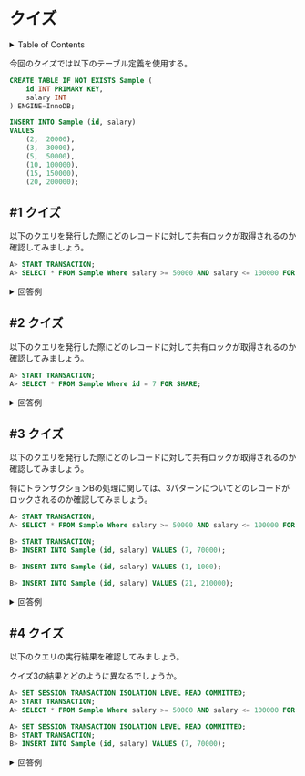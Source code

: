 # クイズ

<!-- START doctoc generated TOC please keep comment here to allow auto update -->
<!-- DON'T EDIT THIS SECTION, INSTEAD RE-RUN doctoc TO UPDATE -->
<details>
<summary>Table of Contents</summary>

- [&#035;1 クイズ](#1-%E3%82%AF%E3%82%A4%E3%82%BA)
- [&#035;2 クイズ](#2-%E3%82%AF%E3%82%A4%E3%82%BA)
- [&#035;3 クイズ](#3-%E3%82%AF%E3%82%A4%E3%82%BA)

</details>
<!-- END doctoc generated TOC please keep comment here to allow auto update -->

今回のクイズでは以下のテーブル定義を使用する。

```sql
CREATE TABLE IF NOT EXISTS Sample (
    id INT PRIMARY KEY,
    salary INT 
) ENGINE=InnoDB;

INSERT INTO Sample (id, salary)
VALUES
    (2,  20000),
    (3,  30000),
    (5,  50000),
    (10, 100000),
    (15, 150000),
    (20, 200000);
```
## #1 クイズ

以下のクエリを発行した際にどのレコードに対して共有ロックが取得されるのか確認してみましょう。

```sql
A> START TRANSACTION;
A> SELECT * FROM Sample Where salary >= 50000 AND salary <= 100000 FOR SHARE;
```

<details>
<summary>回答例</summary>
<div>

テーブルの全レコードのインデックスに対して共有ロックが取得される。

```bash
A> SELECT ENGINE_TRANSACTION_ID, LOCK_DATA, OBJECT_NAME, LOCK_MODE, LOCK_STATUS FROM performance_schema.data_locks;

+-----------------------+------------------------+-------------+-----------+-------------+
| ENGINE_TRANSACTION_ID | LOCK_DATA              | OBJECT_NAME | LOCK_MODE | LOCK_STATUS |
+-----------------------+------------------------+-------------+-----------+-------------+
|       421164310855064 | NULL                   | Sample      | IS        | GRANTED     |
|       421164310855064 | supremum pseudo-record | Sample      | S         | GRANTED     |
|       421164310855064 | 2                      | Sample      | S         | GRANTED     |
|       421164310855064 | 3                      | Sample      | S         | GRANTED     |
|       421164310855064 | 5                      | Sample      | S         | GRANTED     |
|       421164310855064 | 10                     | Sample      | S         | GRANTED     |
|       421164310855064 | 15                     | Sample      | S         | GRANTED     |
|       421164310855064 | 20                     | Sample      | S         | GRANTED     |
+-----------------------+------------------------+-------------+-----------+-------------+
```

</div>
</details>

## #2 クイズ

以下のクエリを発行した際にどのレコードに対して共有ロックが取得されるのか確認してみましょう。

```sql
A> START TRANSACTION;
A> SELECT * FROM Sample Where id = 7 FOR SHARE;
```

<details>
<summary>回答例</summary>
<div>

存在しないインデックスに対してロックを取得しようとすると、ギャップロックが発生する。

```bash
A> SELECT ENGINE_TRANSACTION_ID, LOCK_DATA, OBJECT_NAME, LOCK_MODE, LOCK_STATUS FROM performance_schema.data_locks;

+-----------------------+-----------+-------------+-----------+-------------+
| ENGINE_TRANSACTION_ID | LOCK_DATA | OBJECT_NAME | LOCK_MODE | LOCK_STATUS |
+-----------------------+-----------+-------------+-----------+-------------+
|       421164310855064 | NULL      | Sample      | IS        | GRANTED     |
|       421164310855064 | 10        | Sample      | S,GAP     | GRANTED     |
+-----------------------+-----------+-------------+-----------+-------------+
```

</div>
</details>

## #3 クイズ

以下のクエリを発行した際にどのレコードに対して共有ロックが取得されるのか確認してみましょう。

特にトランザクションBの処理に関しては、3パターンについてどのレコードがロックされるのか確認してみましょう。

```sql
A> START TRANSACTION;
A> SELECT * FROM Sample Where salary >= 50000 AND salary <= 100000 FOR SHARE;

B> START TRANSACTION;
B> INSERT INTO Sample (id, salary) VALUES (7, 70000);

B> INSERT INTO Sample (id, salary) VALUES (1, 1000);

B> INSERT INTO Sample (id, salary) VALUES (21, 210000);
```

<details>
<summary>回答例</summary>
<div>

まずはトランザクションAのクエリを実行した段階で、クイズ1と同じくレコード全体にロックが取得される。

```bash
+-----------------------+------------------------+-------------+-----------+-------------+
| ENGINE_TRANSACTION_ID | LOCK_DATA              | OBJECT_NAME | LOCK_MODE | LOCK_STATUS |
+-----------------------+------------------------+-------------+-----------+-------------+
|       421164310855064 | NULL                   | Sample      | IS        | GRANTED     |
|       421164310855064 | supremum pseudo-record | Sample      | S         | GRANTED     |
|       421164310855064 | 2                      | Sample      | S         | GRANTED     |
|       421164310855064 | 3                      | Sample      | S         | GRANTED     |
|       421164310855064 | 5                      | Sample      | S         | GRANTED     |
|       421164310855064 | 10                     | Sample      | S         | GRANTED     |
|       421164310855064 | 15                     | Sample      | S         | GRANTED     |
|       421164310855064 | 20                     | Sample      | S         | GRANTED     |
+-----------------------+------------------------+-------------+-----------+-------------+
```

トランザクションBの1つ目のクエリでは、以下のギャップロックを取得しようとして、トランザクションAのロック解放待機状態となる。

```bash
+-----------------------+------------------------+-------------+------------------------+-------------+
| ENGINE_TRANSACTION_ID | LOCK_DATA              | OBJECT_NAME | LOCK_MODE              | LOCK_STATUS |
+-----------------------+------------------------+-------------+------------------------+-------------+
|                  9832 | NULL                   | Sample      | IX                     | GRANTED     |
|                  9832 | 10                     | Sample      | X,GAP,INSERT_INTENTION | WAITING     |
+-----------------------+------------------------+-------------+------------------------+-------------+
```

トランザクションBの2つ目のクエリでは、以下のギャップロックを取得しようとして、トランザクションAのロック解放待機状態となる。

```bash
+-----------------------+------------------------+-------------+------------------------+-------------+
| ENGINE_TRANSACTION_ID | LOCK_DATA              | OBJECT_NAME | LOCK_MODE              | LOCK_STATUS |
+-----------------------+------------------------+-------------+------------------------+-------------+
|                  9832 | NULL                   | Sample      | IX                     | GRANTED     |
|                  9832 | 2                      | Sample      | X,GAP,INSERT_INTENTION | WAITING     |
+-----------------------+------------------------+-------------+------------------------+-------------+
```

トランザクションBの3つ目のクエリでは、以下のギャップロックを取得しようとして、トランザクションAのロック解放待機状態となる。

```bash
+-----------------------+------------------------+-------------+--------------------+-------------+
| ENGINE_TRANSACTION_ID | LOCK_DATA              | OBJECT_NAME | LOCK_MODE          | LOCK_STATUS |
+-----------------------+------------------------+-------------+--------------------+-------------+
|                  9832 | NULL                   | Sample      | IX                 | GRANTED     |
|                  9832 | supremum pseudo-record | Sample      | X,INSERT_INTENTION | WAITING     |
+-----------------------+------------------------+-------------+--------------------+-------------+
```

</div>
</details>

## #4 クイズ

以下のクエリの実行結果を確認してみましょう。

クイズ3の結果とどのように異なるでしょうか。

```sql
A> SET SESSION TRANSACTION ISOLATION LEVEL READ COMMITTED;
A> START TRANSACTION;
A> SELECT * FROM Sample Where salary >= 50000 AND salary <= 100000 FOR SHARE;

A> SET SESSION TRANSACTION ISOLATION LEVEL READ COMMITTED;
B> START TRANSACTION;
B> INSERT INTO Sample (id, salary) VALUES (7, 70000);
```

<details>
<summary>回答例</summary>
<div>

トランザクションの分離レベルが `READ COMMITTED` の場合は、ギャップロックが無効になるため、トランザクションBからインデックスレコードの間に、新たにレコードを挿入することが可能となる。

</div>
</details>
